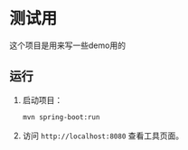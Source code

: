 # 测试用
 这个项目是用来写一些demo用的

## 运行

1. 启动项目：
    ```bash
    mvn spring-boot:run
    ```

2. 访问 `http://localhost:8080` 查看工具页面。
